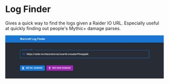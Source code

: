 # Log Finder

Gives a quick way to find the logs given a Raider IO URL. Especially useful at quickly finding out people's Mythic+ damage parses.

![UI-screenshot.jpeg](UI-screenshot.jpeg)